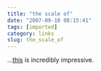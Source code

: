 ```yaml
---
title: "the scale of"
date: "2007-09-18 08:15:41"
tags: [imported]
category: links
slug: the_scale_of
---
```


...<a href="http://www.mtc.ca.gov/news/info/movies/bay_bridge_video_9-07.htm">this</a>
is incredibly impressive.
